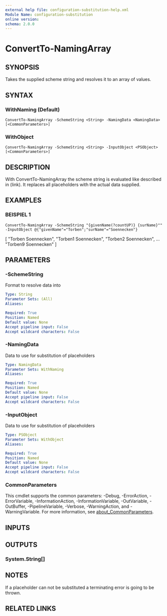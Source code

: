 ```yaml
---
external help file: configuration-substitution-help.xml
Module Name: configuration-substitution
online version:
schema: 2.0.0
---
```


# ConvertTo-NamingArray

## SYNOPSIS
Takes the supplied scheme string and resolves it to an array of values.

## SYNTAX

### WithNaming (Default)
```
ConvertTo-NamingArray -SchemeString <String> -NamingData <NamingData> [<CommonParameters>]
```

### WithObject
```
ConvertTo-NamingArray -SchemeString <String> -InputObject <PSObject> [<CommonParameters>]
```

## DESCRIPTION
With ConvertTo-NamingArray the scheme string is evaluated like described in
(link).
It replaces all placeholders with the actual data supplied.

## EXAMPLES

### BEISPIEL 1
```
ConvertTo-NamingArray -SchemeString "{givenName(?countUP)} {surName}"" -InputObject @{"givenName"="Torben";"surName"="Soennecken"}
```

\[
    "Torben Soennecken",
    "Torben1 Soennecken",
    "Torben2 Soennecken",
    ...
    "Torben9 Soennecken"
\]

## PARAMETERS

### -SchemeString
Format to resolve data into

```yaml
Type: String
Parameter Sets: (All)
Aliases:

Required: True
Position: Named
Default value: None
Accept pipeline input: False
Accept wildcard characters: False
```

### -NamingData
Data to use for substitution of placeholders

```yaml
Type: NamingData
Parameter Sets: WithNaming
Aliases:

Required: True
Position: Named
Default value: None
Accept pipeline input: False
Accept wildcard characters: False
```

### -InputObject
Data to use for substitution of placeholders

```yaml
Type: PSObject
Parameter Sets: WithObject
Aliases:

Required: True
Position: Named
Default value: None
Accept pipeline input: False
Accept wildcard characters: False
```

### CommonParameters
This cmdlet supports the common parameters: -Debug, -ErrorAction, -ErrorVariable, -InformationAction, -InformationVariable, -OutVariable, -OutBuffer, -PipelineVariable, -Verbose, -WarningAction, and -WarningVariable. For more information, see [about_CommonParameters](http://go.microsoft.com/fwlink/?LinkID=113216).

## INPUTS

## OUTPUTS

### System.String[]
## NOTES
If a placeholder can not be substituted a terminating error is going to be thrown.

## RELATED LINKS
